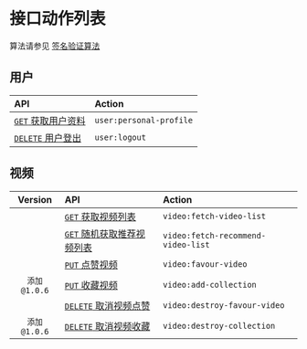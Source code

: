 # 接口动作列表

算法请参见 [签名验证算法](../../signature-authorization.md)

## 用户

API                                        | Action
:----------------------------------------- | :----------------------
[`GET` 获取用户资料][get.personal-profile] | `user:personal-profile`
[`DELETE` 用户登出][delete.logout]         | `user:logout`

## 视频

Version      | API                                                          | Action
:----------: | :----------------------------------------------------------- | :--------------------------------
             | [`GET` 获取视频列表][get.get-video-list]                     | `video:fetch-video-list`
             | [`GET` 随机获取推荐视频列表][get.fetch-recommend-video-list] | `video:fetch-recommend-video-list`
             | [`PUT` 点赞视频][put.favour-video]                           | `video:favour-video`
`添加@1.0.6` | [`PUT` 收藏视频][put.add-collection]                         | `video:add-collection`
             | [`DELETE` 取消视频点赞][del.del.destroy-favourite-video]     | `video:destroy-favour-video`
`添加@1.0.6` | [`DELETE` 取消视频收藏][del.destroy-collected-video]         | `video:destroy-collection`

[get.personal-profile]: ./api/user/get.personal-profile.md
[delete.logout]: ./api/user/delete.logout.md

[get.get-video-list]: ./api/video/get.get-video-list.md
[get.fetch-recommend-video-list]: ./api/video/get.fetch-recommend-video-list.md
[put.favour-video]: ./api/video/put.favour-video.md
[put.add-collection]: ./api/video/put.add-collection.md
[del.del.destroy-favourite-video]: ./api/video/del.del.destroy-favourite-video.md
[del.destroy-collected-video]: ./api/video/del.destroy-collected-video.md
